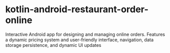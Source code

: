 # kotlin-android-restaurant-order-online
Interactive Android app for designing and managing online orders. Features a dynamic pricing system and user-friendly interface, navigation, data storage persistence, and dynamic UI updates
